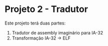 # Projeto 2 - Tradutor 

Este projeto terá duas partes:
1. Tradutor de assembly imaginário para IA-32
2. Transformação IA-32 -> ELF